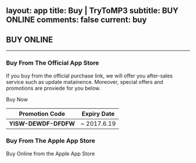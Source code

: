 layout: app
title: Buy | TryToMP3
subtitle: BUY ONLINE
comments: false
current: buy
---

## <strong>BUY ONLINE</strong>
---

### Buy From The Official App Store
If you buy from the official purchase link, we will offer you after-sales service such as update matainence. Moreover, special offers and promotions are proviede for you below.  

 <div class="cls-banner-start-link"> <i class="fa fa-shopping-bag fa-3x" aria-hidden="true"></i> <span> Buy Now </span> <i class="fa fa-angle-double-right"></i> </div>

Promotion Code | Expiry Date
------ | -------
**YISW-DEWDF-DFDFW** | ~ 2017.6.19


### Buy From The Apple App Store
<div class="cls-banner-start-link"> <i class="fa fa-apple fa-3x" aria-hidden="true"></i> <span> Buy Online from the Apple App Store </span><i class="fa fa-angle-double-right"></i></div>
